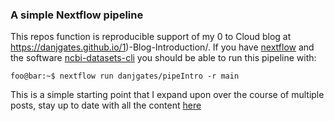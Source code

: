 ### A simple Nextflow pipeline

This repos function is reproducible support of my 0 to Cloud blog at https://danjgates.github.io/1)-Blog-Introduction/.
If you have [nextflow](https://www.nextflow.io) and the software [ncbi-datasets-cli](https://www.ncbi.nlm.nih.gov/datasets/docs/v2/download-and-install/) you should be able to run this pipeline with:

```console
foo@bar:~$ nextflow run danjgates/pipeIntro -r main
```

This is a simple starting point that I expand upon over the course of multiple posts, stay up to date with all the content [here](https://danjgates.github.io/year-archive/)